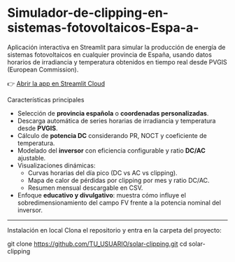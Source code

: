 # Simulador-de-clipping-en-sistemas-fotovoltaicos-Espa-a-
Aplicación interactiva en Streamlit para simular la producción de energía de sistemas fotovoltaicos en cualquier provincia de España, usando datos horarios de irradiancia y temperatura obtenidos en tiempo real desde PVGIS (European Commission).

👉 [Abrir la app en Streamlit Cloud]([https://tuusuario-solar-clipping.streamlit.app](https://clipping-pv-esp.streamlit.app/)) 

Características principales
- Selección de **provincia española** o **coordenadas personalizadas**.
- Descarga automática de series horarias de irradiancia y temperatura desde **PVGIS**.
- Cálculo de **potencia DC** considerando PR, NOCT y coeficiente de temperatura.
- Modelado del **inversor** con eficiencia configurable y ratio **DC/AC** ajustable.
- Visualizaciones dinámicas:
  - Curvas horarias del día pico (DC vs AC vs clipping).
  - Mapa de calor de pérdidas por clipping por mes y ratio DC/AC.
  - Resumen mensual descargable en CSV.
- Enfoque **educativo y divulgativo**: muestra cómo influye el sobredimensionamiento del campo FV frente a la potencia nominal del inversor.

---
Instalación en local
Clona el repositorio y entra en la carpeta del proyecto:


git clone https://github.com/TU_USUARIO/solar-clipping.git
cd solar-clipping
